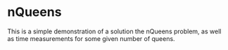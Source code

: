 # nQueens

This is a simple demonstration of a solution the nQueens problem, as well as time measurements for some given number of queens.